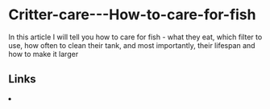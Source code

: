 # Critter-care---How-to-care-for-fish
In this article I will tell you how to care for fish - what they eat, which filter to use, how often to clean their tank, and most importantly, their lifespan and how to make it larger

## Links
<html>
    <body>
        <div>
            <li>
                <a href="https://jxah.github.io/Critter-care---How-to-care-for-fish/presentation/index.html"></a>
            </li>
        </div>
    </body>
</html>